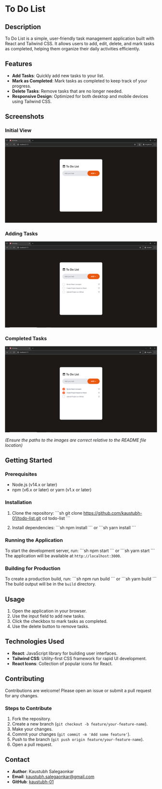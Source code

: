 
# To Do List

## Description

To Do List is a simple, user-friendly task management application built with React and Tailwind CSS. It allows users to add, edit, delete, and mark tasks as completed, helping them organize their daily activities efficiently.

## Features

- **Add Tasks**: Quickly add new tasks to your list.
- **Mark as Completed**: Mark tasks as completed to keep track of your progress.
- **Delete Tasks**: Remove tasks that are no longer needed.
- **Responsive Design**: Optimized for both desktop and mobile devices using Tailwind CSS.

## Screenshots

### Initial View
![Initial View](./src/assets/to-do-app-01.png)

### Adding Tasks
![Adding Tasks](./src/assets/to-do-app-05.png)

### Completed Tasks
![Completed Tasks](./src/assets/to-do-app-06.png)

*(Ensure the paths to the images are correct relative to the README file location)*

## Getting Started

### Prerequisites

- Node.js (v14.x or later)
- npm (v6.x or later) or yarn (v1.x or later)

### Installation

1. Clone the repository:
    \```sh
    git clone https://github.com/kaustubh-01/todo-list.git
    cd todo-list
    \```

2. Install dependencies:
    \```sh
    npm install
    \```
    or
    \```sh
    yarn install
    \```

### Running the Application

To start the development server, run:
\```sh
npm start
\```
or
\```sh
yarn start
\```
The application will be available at `http://localhost:3000`.

### Building for Production

To create a production build, run:
\```sh
npm run build
\```
or
\```sh
yarn build
\```
The build output will be in the `build` directory.

## Usage

1. Open the application in your browser.
2. Use the input field to add new tasks.
3. Click the checkbox to mark tasks as completed.
4. Use the delete button to remove tasks.


## Technologies Used

- **React**: JavaScript library for building user interfaces.
- **Tailwind CSS**: Utility-first CSS framework for rapid UI development.
- **React Icons**: Collection of popular icons for React.

## Contributing

Contributions are welcome! Please open an issue or submit a pull request for any changes.

### Steps to Contribute

1. Fork the repository.
2. Create a new branch (`git checkout -b feature/your-feature-name`).
3. Make your changes.
4. Commit your changes (`git commit -m 'Add some feature'`).
5. Push to the branch (`git push origin feature/your-feature-name`).
6. Open a pull request.

## Contact

- **Author**: Kaustubh Salegaonkar
- **Email**: kaustubh.salegaonkar@gmail.com
- **GitHub**: [kaustubh-01](https://github.com/kaustubh-01)
